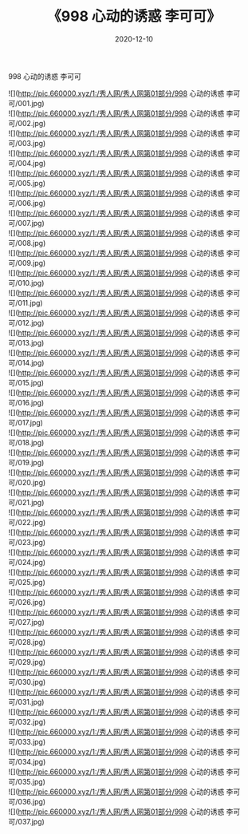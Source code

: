 ﻿---
layout: post
title:  《998 心动的诱惑 李可可》
date:   2020-12-10
img: http://pic.660000.xyz/1:/秀人网/秀人网第01部分/998 心动的诱惑 李可可/000.jpg
categories: [美女, 清纯, 唯美]
---

998 心动的诱惑 李可可

  ![](http://pic.660000.xyz/1:/秀人网/秀人网第01部分/998 心动的诱惑 李可可/001.jpg) <br> ![](http://pic.660000.xyz/1:/秀人网/秀人网第01部分/998 心动的诱惑 李可可/002.jpg) <br> ![](http://pic.660000.xyz/1:/秀人网/秀人网第01部分/998 心动的诱惑 李可可/003.jpg) <br> ![](http://pic.660000.xyz/1:/秀人网/秀人网第01部分/998 心动的诱惑 李可可/004.jpg) <br> ![](http://pic.660000.xyz/1:/秀人网/秀人网第01部分/998 心动的诱惑 李可可/005.jpg) <br> ![](http://pic.660000.xyz/1:/秀人网/秀人网第01部分/998 心动的诱惑 李可可/006.jpg) <br> ![](http://pic.660000.xyz/1:/秀人网/秀人网第01部分/998 心动的诱惑 李可可/007.jpg) <br> ![](http://pic.660000.xyz/1:/秀人网/秀人网第01部分/998 心动的诱惑 李可可/008.jpg) <br> ![](http://pic.660000.xyz/1:/秀人网/秀人网第01部分/998 心动的诱惑 李可可/009.jpg) <br> ![](http://pic.660000.xyz/1:/秀人网/秀人网第01部分/998 心动的诱惑 李可可/010.jpg) <br> ![](http://pic.660000.xyz/1:/秀人网/秀人网第01部分/998 心动的诱惑 李可可/011.jpg) <br> ![](http://pic.660000.xyz/1:/秀人网/秀人网第01部分/998 心动的诱惑 李可可/012.jpg) <br> ![](http://pic.660000.xyz/1:/秀人网/秀人网第01部分/998 心动的诱惑 李可可/013.jpg) <br> ![](http://pic.660000.xyz/1:/秀人网/秀人网第01部分/998 心动的诱惑 李可可/014.jpg) <br> ![](http://pic.660000.xyz/1:/秀人网/秀人网第01部分/998 心动的诱惑 李可可/015.jpg) <br> ![](http://pic.660000.xyz/1:/秀人网/秀人网第01部分/998 心动的诱惑 李可可/016.jpg) <br> ![](http://pic.660000.xyz/1:/秀人网/秀人网第01部分/998 心动的诱惑 李可可/017.jpg) <br> ![](http://pic.660000.xyz/1:/秀人网/秀人网第01部分/998 心动的诱惑 李可可/018.jpg) <br> ![](http://pic.660000.xyz/1:/秀人网/秀人网第01部分/998 心动的诱惑 李可可/019.jpg) <br> ![](http://pic.660000.xyz/1:/秀人网/秀人网第01部分/998 心动的诱惑 李可可/020.jpg) <br> ![](http://pic.660000.xyz/1:/秀人网/秀人网第01部分/998 心动的诱惑 李可可/021.jpg) <br> ![](http://pic.660000.xyz/1:/秀人网/秀人网第01部分/998 心动的诱惑 李可可/022.jpg) <br> ![](http://pic.660000.xyz/1:/秀人网/秀人网第01部分/998 心动的诱惑 李可可/023.jpg) <br> ![](http://pic.660000.xyz/1:/秀人网/秀人网第01部分/998 心动的诱惑 李可可/024.jpg) <br> ![](http://pic.660000.xyz/1:/秀人网/秀人网第01部分/998 心动的诱惑 李可可/025.jpg) <br> ![](http://pic.660000.xyz/1:/秀人网/秀人网第01部分/998 心动的诱惑 李可可/026.jpg) <br> ![](http://pic.660000.xyz/1:/秀人网/秀人网第01部分/998 心动的诱惑 李可可/027.jpg) <br> ![](http://pic.660000.xyz/1:/秀人网/秀人网第01部分/998 心动的诱惑 李可可/028.jpg) <br> ![](http://pic.660000.xyz/1:/秀人网/秀人网第01部分/998 心动的诱惑 李可可/029.jpg) <br> ![](http://pic.660000.xyz/1:/秀人网/秀人网第01部分/998 心动的诱惑 李可可/030.jpg) <br> ![](http://pic.660000.xyz/1:/秀人网/秀人网第01部分/998 心动的诱惑 李可可/031.jpg) <br> ![](http://pic.660000.xyz/1:/秀人网/秀人网第01部分/998 心动的诱惑 李可可/032.jpg) <br> ![](http://pic.660000.xyz/1:/秀人网/秀人网第01部分/998 心动的诱惑 李可可/033.jpg) <br> ![](http://pic.660000.xyz/1:/秀人网/秀人网第01部分/998 心动的诱惑 李可可/034.jpg) <br> ![](http://pic.660000.xyz/1:/秀人网/秀人网第01部分/998 心动的诱惑 李可可/035.jpg) <br> ![](http://pic.660000.xyz/1:/秀人网/秀人网第01部分/998 心动的诱惑 李可可/036.jpg) <br> ![](http://pic.660000.xyz/1:/秀人网/秀人网第01部分/998 心动的诱惑 李可可/037.jpg) <br>